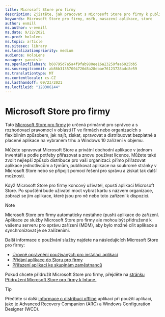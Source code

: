 ```yaml
---
title: Microsoft Store pro firmy
description: Zjistěte, jak pracovat s Microsoft Store pro firmy k publikování aplikací hybridní reality pro vaši firmu.
keywords: Microsoft Store pro firmy, msfb, nasazení aplikace, store
author: evmill
ms.author: v-evmill
ms.date: 9/22/2021
ms.prod: hololens
ms.topic: article
ms.sitesec: library
ms.localizationpriority: medium
audience: HoloLens
manager: yannisle
ms.openlocfilehash: b60795d7a5a4f9fab980ee16a23250faa6025bb5
ms.sourcegitcommit: ab86b31357004726d8a28ebae76123728adc8e59
ms.translationtype: MT
ms.contentlocale: cs-CZ
ms.lasthandoff: 09/23/2021
ms.locfileid: "128306144"
---
```

# <a name="microsoft-store-for-business"></a>Microsoft Store pro firmy

Tato [Microsoft Store pro firmy](/microsoft-store/microsoft-store-for-business-overview) je určená primárně pro správce a s rozhodovací pravomocí v oblasti IT ve firmách nebo organizacích s flexibilním způsobem, jak najít, získat, spravovat a distribuovat bezplatné a placené aplikace na vybraném trhu a Windows 10 zařízení v objemu. 

Můžete spravovat Microsoft Store a privátní obchodní aplikace v jednom inventáři a podle potřeby přiřazovat a znovu používat licence. Můžete také zvolit nejlepší způsob distribuce pro vaši organizaci: přímo přiřazovat aplikace jednotlivcům a týmům, publikovat aplikace na soukromé stránky v Microsoft Store nebo se připojit pomocí řešení pro správu a získat tak další možnosti.

Když Microsoft Store pro firmy koncový uživatel, spustí aplikaci Microsoft Store. Po spuštění bude uživatel moct vybrat kartu s názvem organizace, zobrazí se jim aplikace, které jsou pro ně nebo toto zařízení k dispozici.

> [!Note] 
> Microsoft Store pro firmy automaticky nestáhne (push) aplikace do zařízení. Aplikace ze služby Microsoft Store pro firmy ale mohou být přidružené k vašemu serveru pro správu zařízení (MDM), aby bylo možné cílit aplikace a synchronizovat je se zařízeními.

Další informace o používání služby najdete na následujících Microsoft Store pro firmy:

* [Úrovně oprávnění používaných pro instalaci aplikací](/mem/intune/configuration/device-restrictions-windows-holographic#app-store)
* [Přidání aplikace do Storu pro firmy](/mem/intune/apps/store-apps-windows)
* [Přiřazení aplikací ke skupinám zaměstnanců](/mem/intune/apps/windows-store-for-business)

Pokud chcete přidružit Microsoft Store pro firmy, přejděte na [stránku Přidružení Microsoft Store pro firmy k Intune.](/mem/intune/apps/windows-store-for-business#associate-your-microsoft-store-for-business-account-with-intune)

> [!Tip]
> Přečtěte si další [informace o distribuci offline](/microsoft-store/distribute-offline-apps) aplikací při použití aplikací, jako je Advanced Recovery Companion (ARC) a Windows Configuration Designer (WCD).
